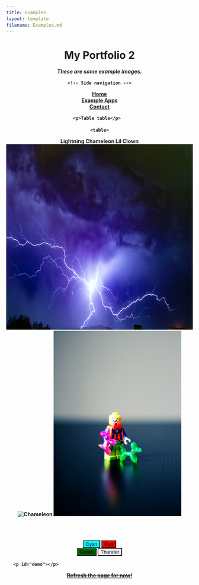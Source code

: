 ```yaml
---
title: Examples
layout: template
filename: Examples.md
--- 
```


<!DOCTYPE html>
<html lang="en">
<meta charset="UTF-8">
<b><title>Mozofi's Portfolio website</title>
<meta name="viewport" content="width=device-width,initial-scale=1">
<link rel="stylesheet" href="https://www.w3schools.com/w3css/4/w3.css">
  
<style>
  body {
    background-image: url('ThunderK.jpg');
    background-repeat: no-repeat;
    background-attachment: fixed;
    background-size: cover;
  }
</style>
  
<script src=""></script>
  
<body style="background-color:null;">
  <center><b>
    <h1>My Portfolio 2</h1>
      <p><em>These are some example images.</em></p>
      </b>
    
    <!-- Side navigation -->
<div class="sidenav">
  <a href="Mozofi.github.io/Portfolio/">Home</a><br>
  <a href="Mozofi.github.io/Examples/">Example Apps</a><br>
  <a href="#">Contact</a><br>
</div>
    
    <p>Table table</p>  
  
    <table>
  <tr>
    <th>Lightning</th>
    <th>Chameleon</th>
    <th>Lil Clown</th>
  </tr>
  <tr>
    <td>  <img src="LightningK.jpg" alt="Lightning" style="width="500" height="500">  </td>
    <td>  <img src="ChameleonN.jpg" alt="Chameleon" style="width="500" height="500"> </td>
    <td>  <img src="ClownJ.jpg" alt="Clown" style="width="500" height="500">  </td>
  </tr>
</table>                                                                                                                                                       

   
<br><br>
      
<button id="button1" style="background-color:Cyan; border-color:Black; color:Black" onclick="button1press()">Cyan</button>
<button id="button2" style="background-color:Red; border-color:Black; color:Black" onclick="button2press()">Red</button>                                            
<button id="button3" style="background-color:DarkGreen; border-color:Black; color:Black" onclick="button3press()">Green</button>
<button id="button4" style="background-image: url('Thunder.jpg'); border-color:Black; color:Black" onclick="button4press()">Thunder</button>

      <p id="demo"></p>                                                  
<script>
function button1press() {
  document.getElementById("demo").innerHTML = "Color changed to " + "Cyan";
  document.body.style.backgroundImage = 'none';
  document.body.style.backgroundColor = "Aquamarine";
}
function button2press() {
  document.getElementById("demo").innerHTML = "Color changed to " + "Red";
  document.body.style.backgroundImage = 'none';
  document.body.style.backgroundColor = "Tomato";
}
function button3press() {
  document.getElementById("demo").innerHTML = "Color changed to " + "Green";
  document.body.style.backgroundImage = 'none';
  document.body.style.backgroundColor = "ForestGreen";
}
function button4press() {
  document.getElementById("demo").innerHTML = "Image changed to " + "Thunder";
  document.body.style.backgroundImage = "url('ThunderK.jpg')";
}                                                                      
</script>                                                                                              

<a href="https://mozofi.github.io/Portfolio/"><s>Refresh the page for now!</s></a>
      
</center>
</body>
</html>
